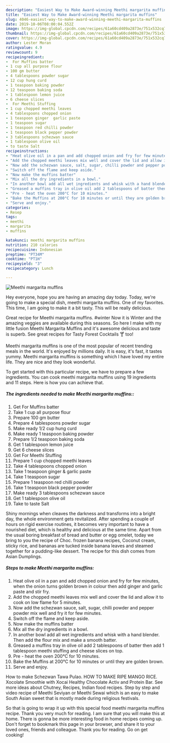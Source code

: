 ```yaml
---
description: "Easiest Way to Make Award-winning Meethi margarita muffins"
title: "Easiest Way to Make Award-winning Meethi margarita muffins"
slug: 4046-easiest-way-to-make-award-winning-meethi-margarita-muffins
date: 2019-10-06T08:00:04.552Z
image: https://img-global.cpcdn.com/recipes/61a60cd409a2873e/751x532cq70/meethi-margarita-muffins-recipe-main-photo.jpg
thumbnail: https://img-global.cpcdn.com/recipes/61a60cd409a2873e/751x532cq70/meethi-margarita-muffins-recipe-main-photo.jpg
cover: https://img-global.cpcdn.com/recipes/61a60cd409a2873e/751x532cq70/meethi-margarita-muffins-recipe-main-photo.jpg
author: Lester Moran
ratingvalue: 4.9
reviewcount: 9
recipeingredient:
-  For Muffins batter
- 1 cup all purpose flour
- 100 gm butter
- 4 tablespoons powder sugar
- 12 cup hung curd
- 1 teaspoon baking powder
- 12 teaspoon baking soda
- 1 tablespoon lemon juice
- 6 cheese slices
-  For Meethi Stuffing
- 1 cup chopped meethi leaves
- 4 tablespoons chopped onion
- 1 teaspoon ginger  garlic paste
- 1 teaspoon sugar
- 1 teaspoon red chilli powder
- 1 teaspoon black pepper powder
- 3 tablespoons schezwan sauce
- 1 tablespoon olive oil
- to taste Salt
recipeinstructions:
- "Heat olive oil in a pan and add chopped onion and fry for few minutes, when the onion turns golden brown in colour then add ginger and garlic paste and stir fry."
- "Add the chopped meethi leaves mix well and cover the lid and allow it to cook on low flame for 5 minutes."
- "Now add the schezwan sauce, salt, sugar, chilli powder and pepper powder mix well and fry it for few minutes."
- "Switch off the flame and keep aside."
- "Now make the muffins batter"
- "Mix all the dry ingredients in a bowl."
- "In another bowl add all wet ingredients and whisk with a hand blender. Then add the flour mix and make a smooth batter."
- "Greased a muffins tray in olive oil add 2 tablespoons of batter then add 1 tablespoon meethi stuffing and cheese slices on top."
- "Pre - heat the oven 200°C for 10 minutes."
- "Bake the Muffins at 200°C for 10 minutes or until they are golden brown."
- "Serve and enjoy."
categories:
- Resep
tags:
- meethi
- margarita
- muffins

katakunci: meethi margarita muffins
nutrition: 210 calories
recipecuisine: Indonesian
preptime: "PT34M"
cooktime: "PT1H"
recipeyield: "3"
recipecategory: Lunch

---
```



![Meethi margarita muffins](https://img-global.cpcdn.com/recipes/61a60cd409a2873e/751x532cq70/meethi-margarita-muffins-recipe-main-photo.jpg)

Hey everyone, hope you are having an amazing day today. Today, we're going to make a special dish, meethi margarita muffins. One of my favorites. This time, I am going to make it a bit tasty. This will be really delicious.

Great recipe for Meethi margarita muffins. #winter Now it is Winter and the amazing veggies are available during this seasons. So here I make with my little fusion Meethi Margarita Muffins and it&#39;s awesome delicious and taste is superb. See great recipes for Tasty Forest Cocktails 🍸 too!

Meethi margarita muffins is one of the most popular of recent trending meals in the world. It's enjoyed by millions daily. It is easy, it's fast, it tastes yummy. Meethi margarita muffins is something which I have loved my entire life. They are nice and they look wonderful.


To get started with this particular recipe, we have to prepare a few ingredients. You can cook meethi margarita muffins using 19 ingredients and 11 steps. Here is how you can achieve that.

##### The ingredients needed to make Meethi margarita muffins::

1. Get  For Muffins batter
1. Take 1 cup all purpose flour
1. Prepare 100 gm butter
1. Prepare 4 tablespoons powder sugar
1. Make ready 1/2 cup hung curd
1. Make ready 1 teaspoon baking powder
1. Prepare 1/2 teaspoon baking soda
1. Get 1 tablespoon lemon juice
1. Get 6 cheese slices
1. Get  For Meethi Stuffing
1. Prepare 1 cup chopped meethi leaves
1. Take 4 tablespoons chopped onion
1. Take 1 teaspoon ginger &amp; garlic paste
1. Take 1 teaspoon sugar
1. Prepare 1 teaspoon red chilli powder
1. Take 1 teaspoon black pepper powder
1. Make ready 3 tablespoons schezwan sauce
1. Get 1 tablespoon olive oil
1. Take to taste Salt


Shiny mornings when cleaves the darkness and transforms into a bright day, the whole environment gets revitalized. After spending a couple of hours on rigid exercise routines, it becomes very important to have a nourished diet, which is healthy and delicious at the same time. Apart from the usual boring breakfast of bread and butter or egg omelet, today we bring to you the recipe of Choc. frozen banana recipes, Coconut cream, sticky rice, and bananas are tucked inside banana leaves and steamed together for a pudding-like dessert. The recipe for this dish comes from Asian Dumplings. 

##### Steps to make Meethi margarita muffins:

1. Heat olive oil in a pan and add chopped onion and fry for few minutes, when the onion turns golden brown in colour then add ginger and garlic paste and stir fry.
1. Add the chopped meethi leaves mix well and cover the lid and allow it to cook on low flame for 5 minutes.
1. Now add the schezwan sauce, salt, sugar, chilli powder and pepper powder mix well and fry it for few minutes.
1. Switch off the flame and keep aside.
1. Now make the muffins batter
1. Mix all the dry ingredients in a bowl.
1. In another bowl add all wet ingredients and whisk with a hand blender. Then add the flour mix and make a smooth batter.
1. Greased a muffins tray in olive oil add 2 tablespoons of batter then add 1 tablespoon meethi stuffing and cheese slices on top.
1. Pre - heat the oven 200°C for 10 minutes.
1. Bake the Muffins at 200°C for 10 minutes or until they are golden brown.
1. Serve and enjoy.


How to make Schezwan Tawa Pulao. HOW TO MAKE RIPE MANGO RICE. Xocolate Smoothie with Xocai Healthy Chocolate Activ and Protein Bar. See more ideas about Chutney, Recipes, Indian food recipes. Step by step and video recipe of Meethi Seviyan or Meethi Sewai which is an easy to make South Asian sweet that is mostly made during religious festivals. 

So that is going to wrap it up with this special food meethi margarita muffins recipe. Thank you very much for reading. I am sure that you will make this at home. There is gonna be more interesting food in home recipes coming up. Don't forget to bookmark this page in your browser, and share it to your loved ones, friends and colleague. Thank you for reading. Go on get cooking!
